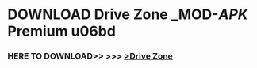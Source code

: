 # DOWNLOAD Drive Zone _MOD-_APK_ Premium  u06bd



<h3> HERE TO DOWNLOAD>> >>> <a href="https://rediregoooz.web.app?sq=Drive Zone">>Drive Zone </a></h3><br>


 
